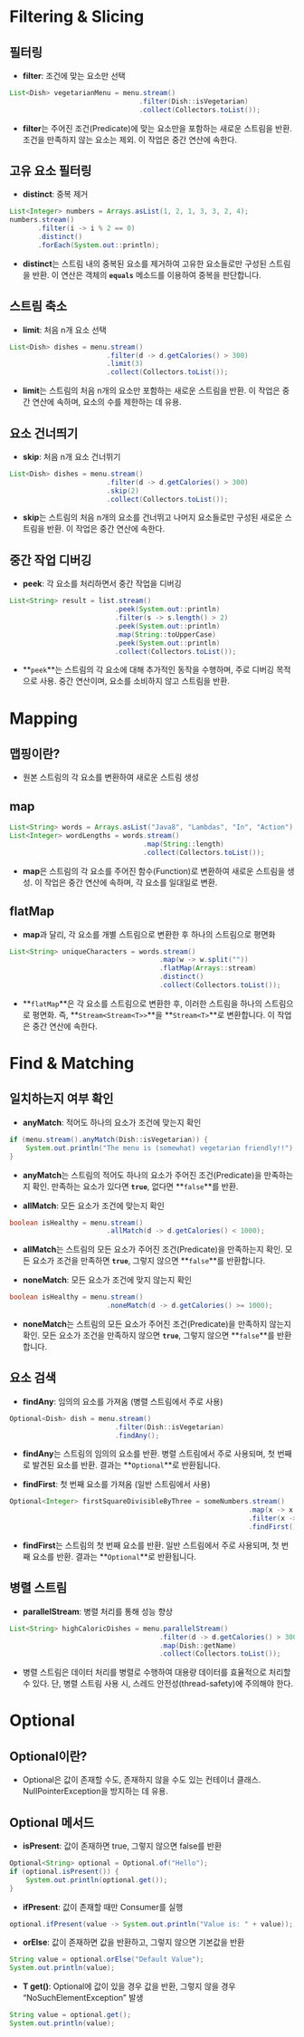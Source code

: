 # Filtering & Slicing

## 필터링
- **filter**: 조건에 맞는 요소만 선택
```java
List<Dish> vegetarianMenu = menu.stream()
                                .filter(Dish::isVegetarian)
                                .collect(Collectors.toList());
```
- **filter**는 주어진 조건(Predicate)에 맞는 요소만을 포함하는 새로운 스트림을 반환. 조건을 만족하지 않는 요소는 제외. 이 작업은 중간 연산에 속한다.

## 고유 요소 필터링
- **distinct**: 중복 제거
```java
List<Integer> numbers = Arrays.asList(1, 2, 1, 3, 3, 2, 4);
numbers.stream()
       .filter(i -> i % 2 == 0)
       .distinct()
       .forEach(System.out::println);
```
- **distinct**는 스트림 내의 중복된 요소를 제거하여 고유한 요소들로만 구성된 스트림을 반환. 이 연산은 객체의 **`equals`** 메소드를 이용하여 중복을 판단합니다.

## 스트림 축소
- **limit**: 처음 n개 요소 선택
```java
List<Dish> dishes = menu.stream()
                        .filter(d -> d.getCalories() > 300)
                        .limit(3)
                        .collect(Collectors.toList());
```
- **limit**는 스트림의 처음 n개의 요소만 포함하는 새로운 스트림을 반환. 이 작업은 중간 연산에 속하며, 요소의 수를 제한하는 데 유용.

## 요소 건너띄기
- **skip**: 처음 n개 요소 건너뛰기
```java
List<Dish> dishes = menu.stream()
                        .filter(d -> d.getCalories() > 300)
                        .skip(2)
                        .collect(Collectors.toList());
```
- **skip**는 스트림의 처음 n개의 요소를 건너뛰고 나머지 요소들로만 구성된 새로운 스트림을 반환. 이 작업은 중간 연산에 속한다.

## 중간 작업 디버깅
- **peek**: 각 요소를 처리하면서 중간 작업을 디버깅
```java
List<String> result = list.stream()
                          .peek(System.out::println)
                          .filter(s -> s.length() > 2)
                          .peek(System.out::println)
                          .map(String::toUpperCase)
                          .peek(System.out::println)
                          .collect(Collectors.toList());
```
- **`peek`**는 스트림의 각 요소에 대해 추가적인 동작을 수행하며, 주로 디버깅 목적으로 사용. 중간 연산이며, 요소를 소비하지 않고 스트림을 반환.

# Mapping

## 맵핑이란?
- 원본 스트림의 각 요소를 변환하여 새로운 스트림 생성

## map
```java
List<String> words = Arrays.asList("Java8", "Lambdas", "In", "Action");
List<Integer> wordLengths = words.stream()
                                 .map(String::length)
                                 .collect(Collectors.toList());
```
- **map**은 스트림의 각 요소를 주어진 함수(Function)로 변환하여 새로운 스트림을 생성. 이 작업은 중간 연산에 속하며, 각 요소를 일대일로 변환.

## flatMap
- **map**과 달리, 각 요소를 개별 스트림으로 변환한 후 하나의 스트림으로 평면화
```java
List<String> uniqueCharacters = words.stream()
                                     .map(w -> w.split(""))
                                     .flatMap(Arrays::stream)
                                     .distinct()
                                     .collect(Collectors.toList());
```
- **`flatMap`**은 각 요소를 스트림으로 변환한 후, 이러한 스트림을 하나의 스트림으로 평면화. 즉, **`Stream<Stream<T>>`**을 **`Stream<T>`**로 변환합니다. 이 작업은 중간 연산에 속한다.

# Find & Matching

## 일치하는지 여부 확인
- **anyMatch**: 적어도 하나의 요소가 조건에 맞는지 확인
```java
if (menu.stream().anyMatch(Dish::isVegetarian)) {
    System.out.println("The menu is (somewhat) vegetarian friendly!!");
}
```
- **anyMatch**는 스트림의 적어도 하나의 요소가 주어진 조건(Predicate)을 만족하는지 확인. 만족하는 요소가 있다면 **`true`**, 없다면 **`false`**를 반환.

- **allMatch**: 모든 요소가 조건에 맞는지 확인
```java
boolean isHealthy = menu.stream()
                        .allMatch(d -> d.getCalories() < 1000);
```
- **allMatch**는 스트림의 모든 요소가 주어진 조건(Predicate)을 만족하는지 확인. 모든 요소가 조건을 만족하면 **`true`**, 그렇지 않으면 **`false`**를 반환합니다.

- **noneMatch**: 모든 요소가 조건에 맞지 않는지 확인
```java
boolean isHealthy = menu.stream()
                        .noneMatch(d -> d.getCalories() >= 1000);
```
- **noneMatch**는 스트림의 모든 요소가 주어진 조건(Predicate)을 만족하지 않는지 확인. 모든 요소가 조건을 만족하지 않으면 **`true`**, 그렇지 않으면 **`false`**를 반환합니다.

## 요소 검색
- **findAny**: 임의의 요소를 가져옴 (병렬 스트림에서 주로 사용)
```java
Optional<Dish> dish = menu.stream()
                          .filter(Dish::isVegetarian)
                          .findAny();
```
- **findAny**는 스트림의 임의의 요소를 반환. 병렬 스트림에서 주로 사용되며, 첫 번째로 발견된 요소를 반환. 결과는 **`Optional`**로 반환됩니다.

- **findFirst**: 첫 번째 요소를 가져옴 (일반 스트림에서 사용)
```java
Optional<Integer> firstSquareDivisibleByThree = someNumbers.stream()
                                                           .map(x -> x * x)
                                                           .filter(x -> x % 3 == 0)
                                                           .findFirst();
```
- **findFirst**는 스트림의 첫 번째 요소를 반환. 일반 스트림에서 주로 사용되며, 첫 번째 요소를 반환. 결과는 **`Optional`**로 반환됩니다.

## 병렬 스트림
- **parallelStream**: 병렬 처리를 통해 성능 향상
```java
List<String> highCaloricDishes = menu.parallelStream()
                                     .filter(d -> d.getCalories() > 300)
                                     .map(Dish::getName)
                                     .collect(Collectors.toList());
```
- 병렬 스트림은 데이터 처리를 병렬로 수행하여 대용량 데이터를 효율적으로 처리할 수 있다. 단, 병렬 스트림 사용 시, 스레드 안전성(thread-safety)에 주의해야 한다.

# Optional

## Optional이란?
- Optional은 값이 존재할 수도, 존재하지 않을 수도 있는 컨테이너 클래스. NullPointerException을 방지하는 데 유용.

## Optional 메서드
- **isPresent**: 값이 존재하면 true, 그렇지 않으면 false를 반환
```java
Optional<String> optional = Optional.of("Hello");
if (optional.isPresent()) {
    System.out.println(optional.get());
}
```

- **ifPresent**: 값이 존재할 때만 Consumer를 실행
```java
optional.ifPresent(value -> System.out.println("Value is: " + value));
```

- **orElse**: 값이 존재하면 값을 반환하고, 그렇지 않으면 기본값을 반환
```java
String value = optional.orElse("Default Value");
System.out.println(value);
```

- **T get()**: Optional에 값이 있을 경우 값을 반환, 그렇지 않을 경우 “NoSuchElementException” 발생
```java
String value = optional.get();
System.out.println(value);
```
